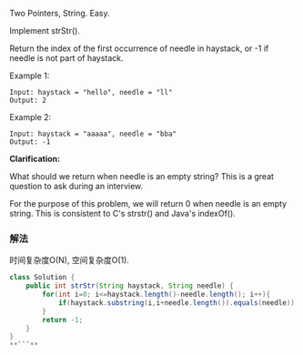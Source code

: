 Two Pointers, String. 
Easy. 

Implement strStr().

Return the index of the first occurrence of needle in haystack, or -1 if needle is not part of haystack.

Example 1:
```
Input: haystack = "hello", needle = "ll"
Output: 2
```
Example 2:
```
Input: haystack = "aaaaa", needle = "bba"
Output: -1
```
**Clarification:**

What should we return when needle is an empty string? This is a great question to ask during an interview.

For the purpose of this problem, we will return 0 when needle is an empty string. This is consistent to C's strstr() and Java's indexOf().

### 解法
时间复杂度O(N), 
空间复杂度O(1).
```java
class Solution {
    public int strStr(String haystack, String needle) {
        for(int i=0; i<=haystack.length()-needle.length(); i++){
            if(haystack.substring(i,i+needle.length()).equals(needle)) return i;
        }
        return -1;
    }
}
**```**